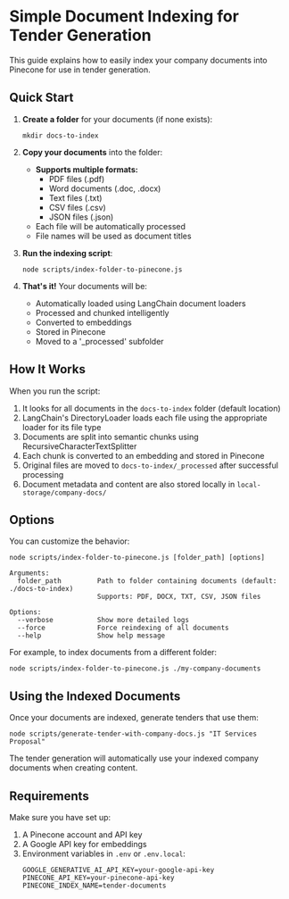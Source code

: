 # Simple Document Indexing for Tender Generation

This guide explains how to easily index your company documents into Pinecone for use in tender generation.

## Quick Start

1. **Create a folder** for your documents (if none exists):
   ```
   mkdir docs-to-index
   ```

2. **Copy your documents** into the folder:
   - **Supports multiple formats:**
     - PDF files (.pdf)
     - Word documents (.doc, .docx)
     - Text files (.txt)
     - CSV files (.csv)
     - JSON files (.json)
   - Each file will be automatically processed
   - File names will be used as document titles

3. **Run the indexing script**:
   ```
   node scripts/index-folder-to-pinecone.js
   ```

4. **That's it!** Your documents will be:
   - Automatically loaded using LangChain document loaders
   - Processed and chunked intelligently
   - Converted to embeddings
   - Stored in Pinecone
   - Moved to a '_processed' subfolder

## How It Works

When you run the script:

1. It looks for all documents in the `docs-to-index` folder (default location)
2. LangChain's DirectoryLoader loads each file using the appropriate loader for its file type
3. Documents are split into semantic chunks using RecursiveCharacterTextSplitter
4. Each chunk is converted to an embedding and stored in Pinecone
5. Original files are moved to `docs-to-index/_processed` after successful processing
6. Document metadata and content are also stored locally in `local-storage/company-docs/`

## Options

You can customize the behavior:

```
node scripts/index-folder-to-pinecone.js [folder_path] [options]

Arguments:
  folder_path         Path to folder containing documents (default: ./docs-to-index)
                      Supports: PDF, DOCX, TXT, CSV, JSON files

Options:
  --verbose           Show more detailed logs
  --force             Force reindexing of all documents
  --help              Show help message
```

For example, to index documents from a different folder:
```
node scripts/index-folder-to-pinecone.js ./my-company-documents
```

## Using the Indexed Documents

Once your documents are indexed, generate tenders that use them:

```
node scripts/generate-tender-with-company-docs.js "IT Services Proposal"
```

The tender generation will automatically use your indexed company documents when creating content.

## Requirements

Make sure you have set up:

1. A Pinecone account and API key
2. A Google API key for embeddings
3. Environment variables in `.env` or `.env.local`:
   ```
   GOOGLE_GENERATIVE_AI_API_KEY=your-google-api-key
   PINECONE_API_KEY=your-pinecone-api-key
   PINECONE_INDEX_NAME=tender-documents
   ``` 